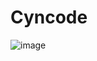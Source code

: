 ﻿# Cyncode
 ![image](https://user-images.githubusercontent.com/67819043/174679017-d70afa10-c680-40f7-9ffe-e7fb0d44b12f.png)

